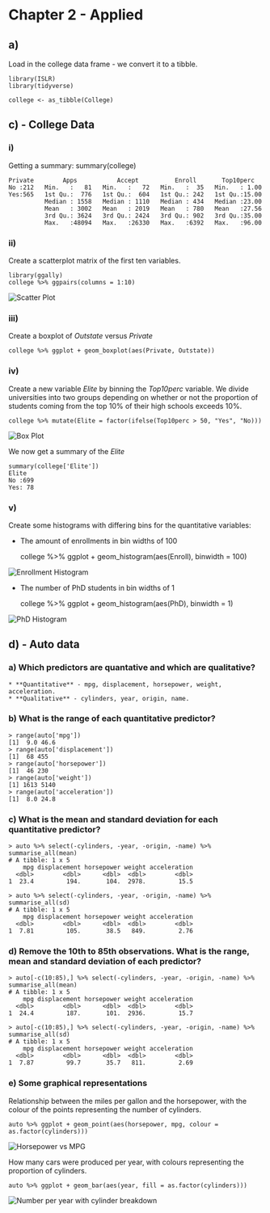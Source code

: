 # Chapter 2 - Applied

## a)

Load in the college data frame - we convert it to a tibble.

    library(ISLR)
    library(tidyverse)

    college <- as_tibble(College)

## c) - College Data

### i)

Getting a summary:
    summary(college)

    Private        Apps           Accept          Enroll       Top10perc    
    No :212   Min.   :   81   Min.   :   72   Min.   :  35   Min.   : 1.00  
 	Yes:565   1st Qu.:  776   1st Qu.:  604   1st Qu.: 242   1st Qu.:15.00  
        	  Median : 1558   Median : 1110   Median : 434   Median :23.00  
        	  Mean   : 3002   Mean   : 2019   Mean   : 780   Mean   :27.56  
        	  3rd Qu.: 3624   3rd Qu.: 2424   3rd Qu.: 902   3rd Qu.:35.00  
        	  Max.   :48094   Max.   :26330   Max.   :6392   Max.   :96.00  

### ii)

Create a scatterplot matrix of the first ten variables.	

	library(ggally)
	college %>% ggpairs(columns = 1:10)

![Scatter Plot](pairs.png)


### iii)

Create a boxplot of *Outstate* versus *Private*

    college %>% ggplot + geom_boxplot(aes(Private, Outstate))

### iv)
Create a new variable *Elite* by binning the *Top10perc* variable. We divide universities into two groups depending on whether or not the proportion of students coming from the top 10% of their high schools exceeds 10%.

	college %>% mutate(Elite = factor(ifelse(Top10perc > 50, "Yes", "No)))

![Box Plot](box.png)

We now get a summary of the *Elite* 	

	summary(college['Elite'])
	Elite    
 	No :699  
 	Yes: 78

### v)

Create some histograms with differing bins for the quantitative variables:

* The amount of enrollments in bin widths of 100

	college %>% ggplot + geom_histogram(aes(Enroll), binwidth = 100)

![Enrollment Histogram](hist_enroll.png)

* The number of PhD students in bin widths of 1

	college %>% ggplot + geom_histogram(aes(PhD), binwidth = 1)

![PhD Histogram](hist_phd.png)

## d) - Auto data

###	a) Which predictors are quantative and which are qualitative?

	* **Quantitative** - mpg, displacement, horsepower, weight, acceleration.
	* **Qualitative** - cylinders, year, origin, name.

### b) What is the range of each quantitative predictor?

	> range(auto['mpg'])
	[1]  9.0 46.6
	> range(auto['displacement'])
	[1]  68 455
	> range(auto['horsepower'])
	[1]  46 230
	> range(auto['weight'])
	[1] 1613 5140
	> range(auto['acceleration'])
	[1]  8.0 24.8

### c) What is the mean and standard deviation for each quantitative predictor?

	> auto %>% select(-cylinders, -year, -origin, -name) %>% summarise_all(mean)
	# A tibble: 1 x 5
	    mpg displacement horsepower weight acceleration
	  <dbl>        <dbl>      <dbl>  <dbl>        <dbl>
	1  23.4         194.       104.  2978.         15.5

	> auto %>% select(-cylinders, -year, -origin, -name) %>% summarise_all(sd)
	# A tibble: 1 x 5
	    mpg displacement horsepower weight acceleration
	  <dbl>        <dbl>      <dbl>  <dbl>        <dbl>
	1  7.81         105.       38.5   849.         2.76

### d) Remove the 10th to 85th observations. What is the range, mean and standard deviation of each predictor?

	> auto[-c(10:85),] %>% select(-cylinders, -year, -origin, -name) %>% summarise_all(mean)
	# A tibble: 1 x 5
	    mpg displacement horsepower weight acceleration
	  <dbl>        <dbl>      <dbl>  <dbl>        <dbl>
	1  24.4         187.       101.  2936.         15.7

	> auto[-c(10:85),] %>% select(-cylinders, -year, -origin, -name) %>% summarise_all(sd)
	# A tibble: 1 x 5
	    mpg displacement horsepower weight acceleration
	  <dbl>        <dbl>      <dbl>  <dbl>        <dbl>
	1  7.87         99.7       35.7   811.         2.69


### e) Some graphical representations

Relationship between the miles per gallon and the horsepower, with the colour of the points representing the number of cylinders.

	auto %>% ggplot + geom_point(aes(horsepower, mpg, colour = as.factor(cylinders)))

![Horsepower vs MPG](horsepower_vs_mpg.png)

How many cars were produced per year, with colours representing the proportion of cylinders.

	auto %>% ggplot + geom_bar(aes(year, fill = as.factor(cylinders)))

![Number per year with cylinder breakdown](horsepower_vs_mpg.png)

	




